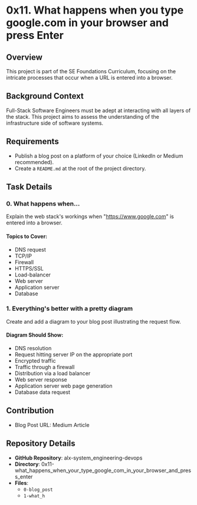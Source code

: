# 0x11. What happens when you type google.com in your browser and press Enter

## Overview
This project is part of the SE Foundations Curriculum, focusing on the intricate processes that occur when a URL is entered into a browser.


## Background Context
Full-Stack Software Engineers must be adept at interacting with all layers of the stack. This project aims to assess the understanding of the infrastructure side of software systems.

## Requirements
- Publish a blog post on a platform of your choice (LinkedIn or Medium recommended).
- Create a `README.md` at the root of the project directory.

## Task Details
### 0. What happens when...
Explain the web stack's workings when "https://www.google.com" is entered into a browser.

#### Topics to Cover:
- DNS request
- TCP/IP
- Firewall
- HTTPS/SSL
- Load-balancer
- Web server
- Application server
- Database

### 1. Everything's better with a pretty diagram
Create and add a diagram to your blog post illustrating the request flow.

#### Diagram Should Show:
- DNS resolution
- Request hitting server IP on the appropriate port
- Encrypted traffic
- Traffic through a firewall
- Distribution via a load balancer
- Web server response
- Application server web page generation
- Database data request

## Contribution
- Blog Post URL: Medium Article

## Repository Details
- **GitHub Repository**: alx-system_engineering-devops
- **Directory**: 0x11-what_happens_when_your_type_google_com_in_your_browser_and_press_enter
- **Files**:
  - `0-blog_post`
  - `1-what_h`

